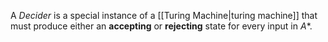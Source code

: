A _Decider_ is a special instance of a [[Turing Machine|turing machine]] that must produce either an **accepting** or **rejecting** state for every input in $A*$.
